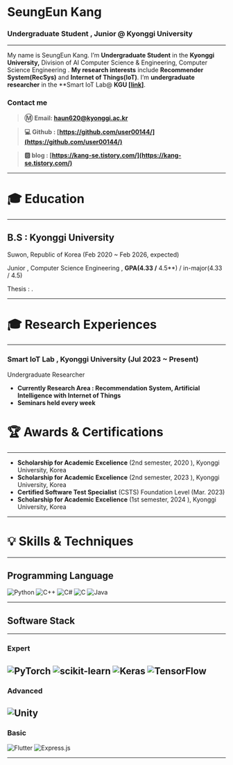 # SeungEun Kang

### Undergraduate Student , Junior @ Kyonggi University

---

My name is SeungEun Kang. 
I’m **Undergraduate Student** in the **Kyonggi University,** 
Division of AI Computer Science & Engineering,  Computer Science Engineering .
**My research interests** include
 **Recommender System(RecSys)** and **Internet of Things(IoT)**.
I’m **undergraduate researcher** 
in the **Smart IoT Lab@ **KGU [[link](https://netlab.kyonggi.ac.kr/)]**.

### Contact me

> **Ⓜ️ Email:  [haun620@kyonggi.ac.kr](mailto://haun620@kyonggi.ac.kr)**
> 

> **💻 Github : [https://github.com/user00144/](https://github.com/user00144/)**
> 

> **🅱️ blog : [https://kang-se.tistory.com/](https://kang-se.tistory.com/)**
> 

---

# 🎓 Education

---

## B.S : Kyonggi University

  Suwon, Republic of Korea (Feb 2020 ~ Feb 2026, expected)

  Junior , Computer Science Engineering , **GPA(4.33 /** 4.5**)  / in-major(4.33 / 4.5)

  Thesis :  .

---

# 🎓 Research Experiences

---

### Smart IoT Lab , Kyonggi University (Jul 2023 ~ Present)

 Undergraduate Researcher 

- **Currently Research Area : Recommendation System, Artificial Intelligence with Internet of Things**
- **Seminars held every week**


# 🏆 Awards & **Certifications**

---

- **Scholarship for Academic Excelience** (2nd semester, 2020 ), Kyonggi University, Korea
- **Scholarship for Academic Excelience** (2nd semester, 2023 ), Kyonggi University, Korea
- **Certified Software Test Specialist** (CSTS) Foundation Level (Mar. 2023)
- **Scholarship for Academic Excelience** (1st semester, 2024 ), Kyonggi University, Korea

---

# 💡 Skills & Techniques

---
## Programming Language

![Python](https://img.shields.io/badge/python-3670A0?style=for-the-badge&logo=python&logoColor=ffdd54)
![C++](https://img.shields.io/badge/c++-%2300599C.svg?style=for-the-badge&logo=c%2B%2B&logoColor=white)
![C#](https://img.shields.io/badge/c%23-%23239120.svg?style=for-the-badge&logo=csharp&logoColor=white)
![C](https://img.shields.io/badge/c-%2300599C.svg?style=for-the-badge&logo=c&logoColor=white)
![Java](https://img.shields.io/badge/java-%23ED8B00.svg?style=for-the-badge&logo=openjdk&logoColor=white)


---
## Software Stack
---
 ### Expert
![PyTorch](https://img.shields.io/badge/PyTorch-%23EE4C2C.svg?style=for-the-badge&logo=PyTorch&logoColor=white)
![scikit-learn](https://img.shields.io/badge/scikit--learn-%23F7931E.svg?style=for-the-badge&logo=scikit-learn&logoColor=white)
![Keras](https://img.shields.io/badge/Keras-%23D00000.svg?style=for-the-badge&logo=Keras&logoColor=white)
![TensorFlow](https://img.shields.io/badge/TensorFlow-%23FF6F00.svg?style=for-the-badge&logo=TensorFlow&logoColor=white)
---
 ### Advanced
![Unity](https://img.shields.io/badge/unity-%23000000.svg?style=for-the-badge&logo=unity&logoColor=white)
---
 ### Basic
![Flutter](https://img.shields.io/badge/Flutter-%2302569B.svg?style=for-the-badge&logo=Flutter&logoColor=white)
![Express.js](https://img.shields.io/badge/express.js-%23404d59.svg?style=for-the-badge&logo=express&logoColor=%2361DAFB)


---

